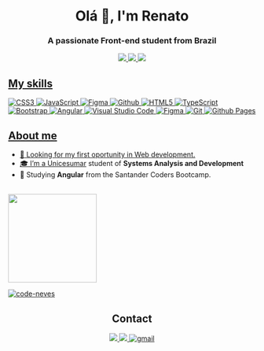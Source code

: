 

<h1 align="center">Olá 👋, I'm Renato</h1>
<h3 align="center">A passionate Front-end student from Brazil</h3>
                                            
<p align="center">
         
         
<a href="https://twitter.com/studyneves">
    <img src="https://img.shields.io/badge/Twitter-18468B?style=for-the-badge&logo=twitter&logoColor=E3E4EE"/>
    </a>
    <a href="https://www.linkedin.com/in/renatomoraesctt/">
    <img src="https://img.shields.io/badge/LinkedIn-18468B?style=for-the-badge&logo=linkedin&logoColor=E3E4EE"/>
    </a>
     <a href=""    <img src="https://img.shields.io/badge/Stack_Overflow-18468B?style=for-the-badge&logo=stack-overflow&logoColor=E3E4EE"/>
    <img src="https://komarev.com/ghpvc/?username=code-neves&style=for-the-badge&color=18468B&logoColor=E3E4EE&logo=000000"/></p>
</p>

<h2>My skills</h2>

<p align="center">
  
![CSS3](https://img.shields.io/badge/css3-18468B.svg?style=for-the-badge&logo=css3&logoColor=E3E4EE)
![JavaScript](https://img.shields.io/badge/javascript-18468B.svg?style=for-the-badge&logo=javascript&logoColor=E3E4EE)
![Figma](https://img.shields.io/badge/node.js-18468B.svg?style=for-the-badge&logo=figma&logoColor=E3E4EE)
![Github](https://img.shields.io/badge/github-18468B.svg?style=for-the-badge&logo=github&logoColor=E3E4EE)
![HTML5](https://img.shields.io/badge/html5-18468B.svg?style=for-the-badge&logo=html5&logoColor=E3E4EE)
![TypeScript](https://img.shields.io/badge/typescript-18468B.svg?style=for-the-badge&logo=typescript&logoColor=E3E4EE)
![Bootstrap](https://img.shields.io/badge/Bootstrap-18468B.svg?style=for-the-badge&logo=bootstrap&logoColor=E3E4EE)
![Angular](https://img.shields.io/badge/Angular-18468B.svg?style=for-the-badge&logo=angular&logoColor=E3E4EE)
![Visual Studio Code](https://img.shields.io/badge/Visual%20Studio%20Code-18468B.svg?style=for-the-badge&logo=visual-studio-code&logoColor=E3E4EE)
![Figma](https://img.shields.io/badge/figma-18468B.svg?style=for-the-badge&logo=figma&logoColor=E3E4EE)
![Git](https://img.shields.io/badge/git-18468B.svg?style=for-the-badge&logo=git&logoColor=E3E4EE)
![Github Pages](https://img.shields.io/badge/github%20pages-18468B.svg?style=for-the-badge&logo=github&logoColor=E3E4EE)
  
<p/>


<h2>About me</h2>

- 🤔 Looking for my first oportunity in Web development.
- 🎓 I’m a <a href="https://www.unicesumar.edu.br/home/">Unicesumar</a> student of **Systems Analysis and Development**
- 🌱 Studying **Angular** from the Santander Coders Bootcamp.


<br/>

<a href="https://github.com/code-neves" align="center">
  <img height="180em" src="https://github-readme-stats.vercel.app/api?username=code-neves&theme=dark&show_icons=true" /> 
  
  [![code-neves](https://github-readme-stats.vercel.app/api/top-langs/?username=code-neves&layout=compact&theme=dark)](https://github.com/anuraghazra/github-readme-stats)
</a>

<h2 align="center">Contact</h2>
<p align="center">
<a href="https://twitter.com/studyneves">
    <img src="https://img.shields.io/badge/Twitter-18468B?style=for-the-badge&logo=twitter&logoColor=E3E4EE"/>
    </a>
    <a href="https://www.linkedin.com/in/renatomoraesctt/">
    <img src="https://img.shields.io/badge/LinkedIn-18468B?style=for-the-badge&logo=linkedin&logoColor=E3E4EE"/>
    </a>
     <a href="mailto:renato.ns.moraes@gmail.com">
<img alt=gmail src="https://img.shields.io/badge/Gmail-18468B?style=for-the-badge&logo=gmail&logoColor=E3E4EE"/>
</a>
</p>
              


